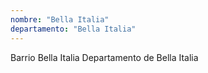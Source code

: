 ```yaml
---
nombre: "Bella Italia"
departamento: "Bella Italia"
---
```


Barrio Bella Italia
Departamento de Bella Italia
